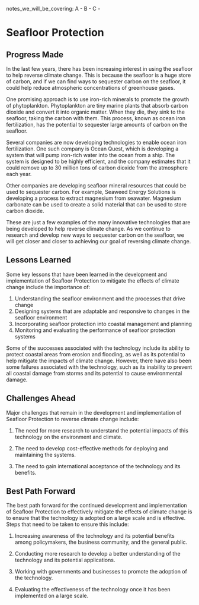 notes_we_will_be_covering:
A -
B -
C -

# Seafloor Protection

## Progress Made

In the last few years, there has been increasing interest in using the seafloor to help reverse climate change. This is because the seafloor is a huge store of carbon, and if we can find ways to sequester carbon on the seafloor, it could help reduce atmospheric concentrations of greenhouse gases.

One promising approach is to use iron-rich minerals to promote the growth of phytoplankton. Phytoplankton are tiny marine plants that absorb carbon dioxide and convert it into organic matter. When they die, they sink to the seafloor, taking the carbon with them. This process, known as ocean iron fertilization, has the potential to sequester large amounts of carbon on the seafloor.

Several companies are now developing technologies to enable ocean iron fertilization. One such company is Ocean Quest, which is developing a system that will pump iron-rich water into the ocean from a ship. The system is designed to be highly efficient, and the company estimates that it could remove up to 30 million tons of carbon dioxide from the atmosphere each year.

Other companies are developing seafloor mineral resources that could be used to sequester carbon. For example, Seaweed Energy Solutions is developing a process to extract magnesium from seawater. Magnesium carbonate can be used to create a solid material that can be used to store carbon dioxide.

These are just a few examples of the many innovative technologies that are being developed to help reverse climate change. As we continue to research and develop new ways to sequester carbon on the seafloor, we will get closer and closer to achieving our goal of reversing climate change.

## Lessons Learned

Some key lessons that have been learned in the development and implementation of Seafloor Protection to mitigate the effects of climate change include the importance of:

1. Understanding the seafloor environment and the processes that drive change
2. Designing systems that are adaptable and responsive to changes in the seafloor environment
3. Incorporating seafloor protection into coastal management and planning
4. Monitoring and evaluating the performance of seafloor protection systems

Some of the successes associated with the technology include its ability to protect coastal areas from erosion and flooding, as well as its potential to help mitigate the impacts of climate change. However, there have also been some failures associated with the technology, such as its inability to prevent all coastal damage from storms and its potential to cause environmental damage.

## Challenges Ahead

Major challenges that remain in the development and implementation of Seafloor Protection to reverse climate change include:

1. The need for more research to understand the potential impacts of this technology on the environment and climate.

2. The need to develop cost-effective methods for deploying and maintaining the systems.

3. The need to gain international acceptance of the technology and its benefits.

## Best Path Forward

The best path forward for the continued development and implementation of Seafloor Protection to effectively mitigate the effects of climate change is to ensure that the technology is adopted on a large scale and is effective. Steps that need to be taken to ensure this include:

1. Increasing awareness of the technology and its potential benefits among policymakers, the business community, and the general public.

2. Conducting more research to develop a better understanding of the technology and its potential applications.

3. Working with governments and businesses to promote the adoption of the technology.

4. Evaluating the effectiveness of the technology once it has been implemented on a large scale.
